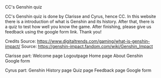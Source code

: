 CC's Genshin quiz 

CC's Genshin quiz is done by Clarisse and Cyrus, hence CC. 
In this website there is a introduction of what is Genshin and its history. 
After that, there is a quiz to test how well you know the game.
After finishing, please give us feedback using the google form link.
Thank you!

Credits
Source: https://www.digitaltrends.com/gaming/what-is-genshin-impact/
Source: https://genshin-impact.fandom.com/wiki/Genshin_Impact

Clarisse part:
Welcome page
Logoutpage
Home page
About Genshin
Google form

Cyrus part:
Genshin History page
Quiz page
Feedback page
Google form